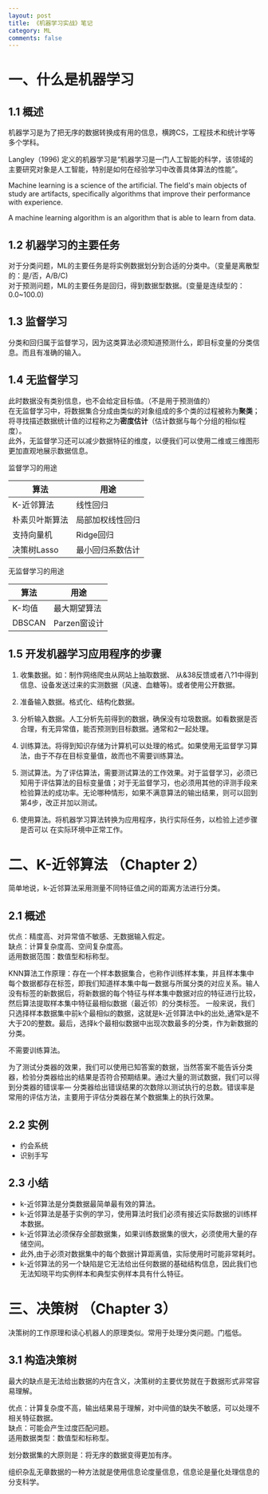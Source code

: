 ```yaml
---
layout: post
title: 《机器学习实战》笔记
category: ML
comments: false
---
```


# 一、什么是机器学习

## 1.1 概述
机器学习是为了把无序的数据转换成有用的信息，横跨CS，工程技术和统计学等多个学科。

Langley（1996) 定义的机器学习是“机器学习是一门人工智能的科学，该领域的主要研究对象是人工智能，特别是如何在经验学习中改善具体算法的性能”。

Machine learning is a science of the artificial. The field's main objects of study are artifacts, specifically algorithms that improve their performance with experience.

A machine learning algorithm is an algorithm that is able to learn from data.

## 1.2 机器学习的主要任务
对于分类问题，ML的主要任务是将实例数据划分到合适的分类中。（变量是离散型的：是/否，A/B/C)  
对于预测问题，ML的主要任务是回归，得到数据型数据。(变量是连续型的：0.0~100.0)

## 1.3 监督学习
分类和回归属于监督学习，因为这类算法必须知道预测什么，即目标变量的分类信息。而且有准确的输入。

## 1.4 无监督学习
此时数据没有类别信息，也不会给定目标值。（不是用于预测值的）  
在无监督学习中，将数据集合分成由类似的对象组成的多个类的过程被称为**聚类**；将寻找描述数据统计值的过程称之为**密度估计**（估计数据与每个分组的相似程
度）。  
此外，无监督学习还可以减少数据特征的维度，以便我们可以使用二维或三维图形更加直观地展示数据信息。

监督学习的用途 

算法| 用途
-----|------
K-近邻算法		|线性回归
朴素贝叶斯算法	|局部加权线性回归
支持向量机		|Ridge回归
决策树Lasso		|最小回归系数估计


无监督学习的用途

算法| 用途
-----|------
K-均值			|最大期望算法
DBSCAN			|Parzen窗设计

## 1.5 开发机器学习应用程序的步骤
1. 收集数据。如：制作网络爬虫从网站上抽取数据、
从&38反馈或者八?1中得到信息、设备发送过来的实测数据（风速、血糖等)。或者使用公开数据。

2. 准备输入数据。格式化、结构化数据。

3. 分析输入数据。人工分析先前得到的数据，确保没有垃圾数据。如看数据是否合理，有无异常值，能否预测到目标数据。通常和2一起处理。

4. 训练算法。将得到知识存储为计算机可以处理的格式。如果使用无监督学习算法，由于不存在目标变量值，故而也不需要训练算法。

5. 测试算法。为了评估算法，需要测试算法的工作效果。对于监督学习，必须已知用于评估算法的目标变量值；对于无监督学习，也必须用其他的评测手段来检验算法的成功率。无论哪种情形，如果不满意算法的输出结果，则可以回到第4步，改正并加以测试。

6. 使用算法。将机器学习算法转换为应用程序，执行实际任务，以检验上述步骤是否可以
在实际环境中正常工作。

# 二、K-近邻算法 （Chapter 2）
简单地说，k-近邻算法采用测量不同特征值之间的距离方法进行分类。


## 2.1 概述
优点：精度高、对异常值不敏感、无数据输入假定。  
缺点：计算复杂度高、空间复杂度高。  
适用数据范围：数值型和标称型。

KNN算法工作原理：存在一个样本数据集合，也称作训练样本集，并且样本集中每个数据都存在标签，即我们知道样本集中每一数据与所属分类的对应关系。输人没有标签的新数据后，将新数据的每个特征与样本集中数据对应的特征进行比较，然后算法提取样本集中特征最相似数据（最近邻）的分类标签。
一般来说，我们只选择样本数据集中前k个最相似的数据，这就是k-近邻算法中k的出处,通常k是不大于20的整数。最后，选择k个最相似数据中出现次数最多的分类，作为新数据的分类。

不需要训练算法。

为了测试分类器的效果，我们可以使用已知答案的数据，当然答案不能告诉分类器，检验分类器给出的结果是否符合预期结果。通过大量的测试数据，我们可以得到分类器的错误率— 分类器给出错误结果的次数除以测试执行的总数。错误率是常用的评估方法，主要用于评估分类器在某个数据集上的执行效果。

## 2.2 实例
- 约会系统
- 识别手写

## 2.3 小结
- k-近邻算法是分类数据最简单最有效的算法。
- k-近邻算法是基于实例的学习，使用算法时我们必须有接近实际数据的训练样本数据。
- k-近邻算法必须保存全部数据集，如果训练数据集的很大，必须使用大量的存储空间。
- 此外,由于必须对数据集中的每个数据计算距离值，实际使用时可能非常耗时。
- k-近邻算法的另一个缺陷是它无法给出任何数据的基础结构信息，因此我们也无法知晓平均实例样本和典型实例样本具有什么特征。

# 三、决策树 （Chapter 3）
决策树的工作原理和读心机器人的原理类似。常用于处理分类问题。门槛低。

## 3.1 构造决策树
最大的缺点是无法给出数据的内在含义，决策树的主要优势就在于数据形式非常容易理解。

优点：计算复杂度不高，输出结果易于理解，对中间值的缺失不敏感，可以处理不相关特征数据。  
缺点：可能会产生过度匹配问题。  
适用数据类型：数值型和标称型。

划分数据集的大原则是：将无序的数据变得更加有序。

组织杂乱无章数据的一种方法就是使用信息论度量信息，信息论是量化处理信息的分支科学。